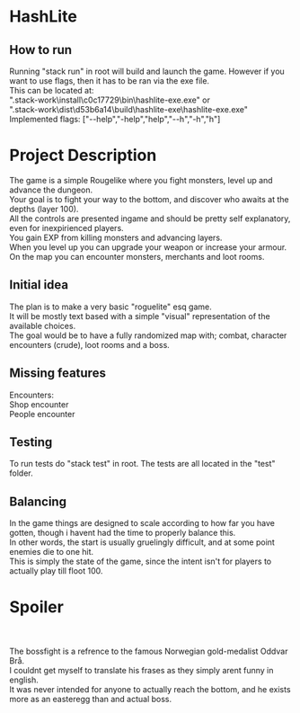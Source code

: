 # HashLite

## How to run
Running "stack run" in root will build and launch the game. However if you want to use flags, then it has to be ran via the exe file. <br />This can be located at: <br />
".stack-work\install\c0c17729\bin\hashlite-exe.exe" or <br />
".stack-work\dist\d53b6a14\build\hashlite-exe\hashlite-exe.exe"<br />
Implemented flags: ["--help","-help","help","--h","-h","h"]

# Project Description
The game is a simple Rougelike where you fight monsters, level up and advance the dungeon. <br />
Your goal is to fight your way to the bottom, and discover who awaits at the depths (layer 100). <br />
All the controls are presented ingame and should be pretty self explanatory, even for inexpirienced players.<br /> 
You gain EXP from killing monsters and advancing layers. <br />
When you level up you can upgrade your weapon or increase your armour. <br />
On the map you can encounter monsters, merchants and loot rooms.

## Initial idea
The plan is to make a very basic "roguelite" esq game. <br />
It will be mostly text based with a simple "visual" representation of the available choices. <br />
The goal would be to have a fully randomized map with; combat, character encounters (crude), loot rooms and a boss. <br />

## Missing features
Encounters: <br />
Shop encounter <br />
People encounter <br />

## Testing
To run tests do "stack test" in root. The tests are all located in the "test" folder.

## Balancing
In the game things are designed to scale according to how far you have gotten, though i havent had the time to properly balance this. <br />
In other words, the start is usually gruelingly difficult, and at some point enemies die to one hit. <br />
This is simply the state of the game, since the intent isn't for players to actually play till floot 100.

# Spoiler
<br /><br />
The bossfight is a refrence to the famous Norwegian gold-medalist Oddvar Brå.<br />
I couldnt get myself to translate his frases as they simply arent funny in english.<br />
It was never intended for anyone to actually reach the bottom, and he exists more as an easteregg than and actual boss.<br />
